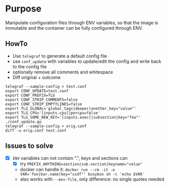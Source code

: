 # Purpose
Manipulate configuration files through ENV variables, so that the image is immutable and the container can be fully configured through ENV.

## HowTo
* Use `telegraf` to generate a default config file
* use `conf_update` with variables to update/edit the config and write back to the config file
* optionally remove all comments and whitespace
* Diff original + outcome
```
telegraf --sample-config > test.conf
export CONF_UPDATE=test.conf
export CONF_PREFIX=TLG
export CONF_STRIP_COMMENTS=false
export CONF_STRIP_EMPTYLINES=false
export TLG_GLOBAL='global_tags|deeper|another_key="value"'
export TLG_CPU='[inputs.cpu]|percpu=false' 
export TLG_SOME_NEW_KEY='[inputs.exec]|subsection|key="foo"'
./conf_update.go
telegraf --sample-config > orig.conf
diff -u orig.conf test.conf
```

## Issues to solve
* [x] `ENV` variables can not contain ".", keys and sections can
  * [x] try `PREFIX_ANYTHING=section|sub.section|keyname="value"`
  * docker can handle it: `docker run --rm -it -e VAR='foo|bar.name|key="ssdf"' busybox sh -c 'echo $VAR'`
  * also works with `--env-file`, only difference: no single quotes needed